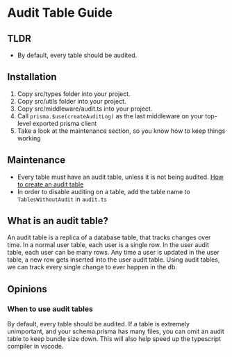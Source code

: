 # Audit Table Guide

## TLDR

- By default, every table should be audited.

## Installation

1. Copy src/types folder into your project.
2. Copy src/utils folder into your project.
3. Copy src/middleware/audit.ts into your project.
4. Call `prisma.$use(createAuditLog)` as the last middleware on your top-level exported prisma client
5. Take a look at the maintenance section, so you know how to keep things working

## Maintenance

- Every table must have an audit table, unless it is not being audited. [How to create an audit table](../processes/create-table.md)
- In order to disable auditing on a table, add the table name to `TablesWithoutAudit` in `audit.ts`

## What is an audit table?

An audit table is a replica of a database table, that tracks changes over time. In a normal user table, each user is a single row.
In the user audit table, each user can be many rows. Any time a user is updated in the user table, a new row gets inserted into the user audit table.
Using audit tables, we can track every single change to ever happen in the db.

## Opinions

### When to use audit tables

By default, every table should be audited. If a table is extremely unimportant, and your schema.prisma has many files, you can omit an audit table to keep bundle size down. This will also help speed up the typescript compiler in vscode.
